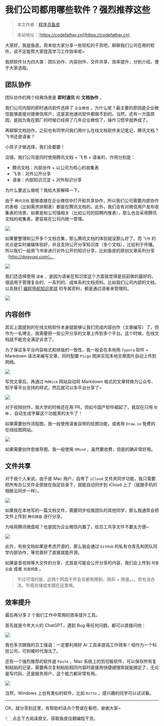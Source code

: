 # 我们公司都用哪些软件？强烈推荐这些

> 本文作者：[程序员鱼皮](https://yuyuanweb.feishu.cn/wiki/Abldw5WkjidySxkKxU2cQdAtnah)
>
> 本站地址：[https://codefather.cn](https://codefather.cn)

大家好，我是鱼皮。周末给大家分享一些轻松的干货吧，聊聊我们公司在用的软件，说不定能帮大家提高学习工作效率呢~

我把软件分为四大类：团队协作、内容创作、文件共享、效率提升，分别介绍，便于大家选取。



## 团队协作

团队协作的两个经典场景是 **即时通讯** 和 **文档协作** 。

我们公司内部的即时通讯软件选择了 `企业微信` ，为什么呢？最主要的原因是企业微信能够直接对接微信用户，这是其他通讯软件都做不到的。当然，还有一方面原因，是因为我在鹅厂的时候已经用了几年企业微信了，操作习惯早就养成了。

再聊聊文档协作，之前也有同学问我们用什么在线文档软件来记笔记，腾讯文档？飞书还是语雀？

小孩子才做选择，我们全都要！

没错，我们公司是同时使用腾讯文档 + 飞书 + 语雀的，作用分别是：

- 腾讯文档：内部协作 + 以公司为核心的收集表
- 飞书：对外公开分享
- 语雀：内部知识沉淀 + 对外知识分享

为什么要这么做呢？我给大家解释一下。

由于 `腾讯文档` 能够直接在企业微信中打开和共享协作，所以我们公司需要内部协作的表格（比如需求排期表）都是在腾讯文档的。此外，我们会有对微信用户发布收集表的场景，如果是和公司强相关（比如公司的招聘内推表），那么也会采用腾讯文档的收集表，更容易在公司内统一管理。

![](https://pic.yupi.icu/1/image-20231119222906925.png)

如果要整理和公开多个文档合集，那么腾讯文档的体验就没那么好了。而 `飞书`  的优点是实时编辑体验好，并且支持公开分享知识库（多个文档），比较利于传播。所以我们一般用飞书来进行对外公开的知识分享，比如鱼皮的原创文章系列分享（http://dogyupi.com）。

![](https://pic.yupi.icu/1/image-20231119222935260.png)

我们还选择使用 `语雀` ，是因为语雀在知识库这个方面我觉得是目前做的最好的，很适用于管理复杂的、一系列的、成体系的文档资料。比如我们公司内部的文档，以及我们 [编程导航知识星球](https://mp.weixin.qq.com/s?__biz=MzI1NDczNTAwMA==&mid=2247551600&idx=2&sn=829527e998d88a5d5cebbc0a26107fcf&scene=21#wechat_redirect) 的专属资料，都是通过语雀来管理的。

![](https://pic.yupi.icu/1/image-20231119223014040.png)



## 内容创作

其实上面提到的在线文档软件本身就能够让我们完成内容创作（文章编写）了，但作为一名博主，我需要把一些公开分享的文章上传到多个平台。这个时候，在线文档就不能完全满足诉求了。

为了保证多平台内容格式和排版的一致性，我一般会在本地用 `Typora` 软件 + Markdown 语法来编写文章，同时配置 `Picgo` 图床实现本地文章图片自动上传到网络。

![](https://pic.yupi.icu/1/image-20231119224923109.png)

写完文章后，再通过 `MdNice` 网站自动将 Markdown 格式的文章转换为公众号、知乎等平台支持的样式，然后就可以多平台分享了~

![](https://pic.yupi.icu/1/image-20231119223640841.png)

对于视频创作，我大学的时候还在用 PR，但如今国产软件崛起了，我现在只用 `剪映` ，自动生成字幕这个功能真的太牛了！

如果需要创作流程图，我一般使用语雀自带的绘图功能，或者用 `Draw.io` 免费的在线绘图网站。

![](https://pic.yupi.icu/1/image-20231119225147035.png)

如果需要创作思维导图，我一般使用 `XMind` ，虽然要收费，但是的确非常好用。



## 文件共享

对于我个人来说，由于是 Mac 用户，自带了 `iCloud` 文件夹同步功能，我只需要把所有办公文件全部放在指定目录下，就能自动同步到 iCloud 上了（就跟手机的相册云同步一样）。

![](https://pic.yupi.icu/1/image-20231119224021647.png)

如果我在本地写的一篇文档文件，需要同步给我团队的其他同学，那么我通常会把文件上传到 `腾讯微盘` 进行分享。

为啥用腾讯微盘呢？也是因为企业微信内置了，给员工共享文件不要太方便~

![](https://pic.yupi.icu/1/image-20231119224250347.png)

此外，有些文档如果是考虑开源的，那么我会通过 `GitHub` 的私有仓库先和团队同学内部协作，等完善好了直接就能开源。

如果是音视频等大文件的分享，尤其是可能会公开分享的内容，我们会上传到 `阿里云盘` 或者 `百度网盘` 。

> 不过可惜的是，这两个网盘不开会员都有限制，限存 + 限速。。。但也没办法，毕竟存储成本摆在这里嘛。



## 效率提升

最后再分享 2 个我们工作中常用的效率提升工具。

首先就是今年大火的 ChatGPT，遇到 Bug 等任何问题，都可以直接问他：

![](https://pic.yupi.icu/1/image-20231119225432479.png)

我也多次跟我的员工强调：一定要利用好 AI 工具来提高工作效率！咱作为一个科技公司，可别被时代淘汰了。

还有一个强烈推荐的软件是 `Paste` ，Mac 系统上的剪切板软件，可以保存所有复制粘贴的记录，需要再次复制粘贴相同内容时直接用快捷键搜索就能搞定了，无论是写代码、还是服务用户，这个能力都非常有用。

![](https://pic.yupi.icu/1/image-20231119225836894.png)

当然，Windows 上也有类似的软件，比如 `Ditto` ，感兴趣的同学可以试试看。



---



OK，就分享到这里，有帮助的话点个赞或在看吧，谢谢大家~ 

👇🏻 点击下方阅读原文，获取鱼皮往期编程干货。

